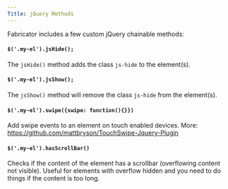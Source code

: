 ```yaml
---
Title: jQuery Methods
---
```


Fabricator includes a few custom jQuery chainable methods:

#### `$('.my-el').jsHide();`

The `jsHide()` method adds the class `js-hide` to the element(s).

#### `$('.my-el').jsShow();`

The `jsShow()` method will remove the class `js-hide` from the element(s).

#### `$('.my-el').swipe({swipe: function(){}})`

Add swipe events to an element on touch enabled devices. More: https://github.com/mattbryson/TouchSwipe-Jquery-Plugin

#### `$('.my-el').hasScrollBar()`

Checks if the content of the element has a scrollbar (overflowing content not visible). Useful for elements with overflow hidden and you need to do things if the content is too long.
